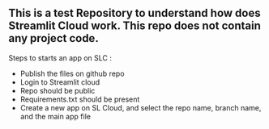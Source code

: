 ## This is a test Repository to understand how does Streamlit Cloud work. This repo does not contain any project code. 


Steps to starts an app on SLC : 
- Publish the files on github repo
- Login to Streamlit cloud
- Repo should be public
- Requirements.txt should be present
- Create a new app on SL Cloud, and select the repo name, branch name, and the main app file
